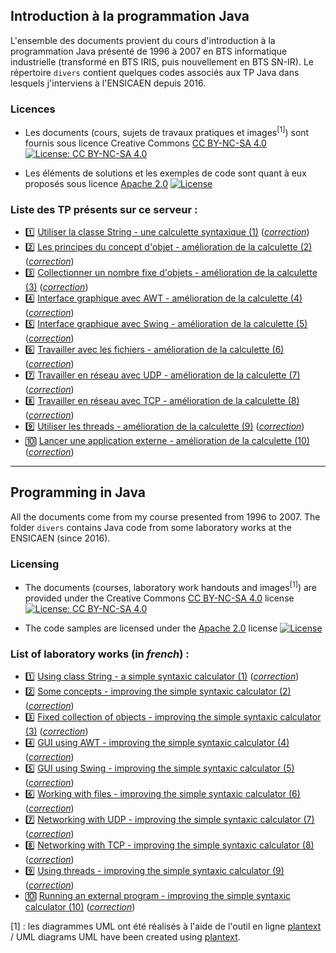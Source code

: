 ## Introduction à la programmation Java

L'ensemble des documents provient du cours d'introduction à la programmation Java présenté de 1996 à 2007 en BTS informatique industrielle (transformé en BTS IRIS, puis nouvellement en BTS SN-IR). Le répertoire ```divers``` contient quelques codes associés aux TP Java dans lesquels j'interviens à l'ENSICAEN depuis 2016. 

### Licences

* Les documents (cours, sujets de travaux pratiques et images<sup>[1]</sup>) sont fournis sous licence Creative Commons [CC BY-NC-SA 4.0](https://creativecommons.org/licenses/by-nc-sa/4.0/) [![License: CC BY-NC-SA 4.0](https://img.shields.io/badge/License-CC%20BY--NC--SA%204.0-lightgrey.svg)](http://creativecommons.org/licenses/by-nc-sa/4.0/) 

* Les éléments de solutions et les exemples de code sont quant à eux proposés sous licence [Apache 2.0](http://www.apache.org/licenses/LICENSE-2.0) [![License](https://img.shields.io/badge/License-Apache%202.0-blue.svg)](https://opensource.org/licenses/Apache-2.0)

### Liste des TP présents sur ce serveur : ###
- :one: [Utiliser la classe String - une calculette syntaxique (1)](sujets/tpjava01.md) (_[correction](correction/corrige_tp01)_)
- :two: [Les principes du concept d'objet - amélioration de la calculette (2)](sujets/tpjava02.md) (_[correction](correction/corrige_tp02)_)
- :three: [Collectionner un nombre fixe d'objets - amélioration de la calculette (3)](sujets/tpjava03.md) (_[correction](correction/corrige_tp04)_)
- :four: [Interface graphique avec AWT - amélioration de la calculette (4)](sujets/tpjava04.md) (_[correction](correction/corrige_tp04)_)
- :five: [Interface graphique avec Swing - amélioration de la calculette (5)](sujets/tpjava05.md) (_[correction](correction/corrige_tp05)_)
- :six: [Travailler avec les fichiers - amélioration de la calculette (6)](sujets/tpjava06.md) (_[correction](correction/corrige_tp06)_)
- :seven: [Travailler en réseau avec UDP - amélioration de la calculette (7)](sujets/tpjava07.md) (_[correction](correction/corrige_tp07)_)
- :eight: [Travailler en réseau avec TCP - amélioration de la calculette (8)](sujets/tpjava08.md) (_[correction](correction/corrige_tp08)_)
- :nine: [Utiliser les threads - amélioration de la calculette (9)](sujets/tpjava09.md) (_[correction](correction/corrige_tp09)_)
- :keycap_ten: [Lancer une application externe - amélioration de la calculette (10)](sujets/tpjava10.md) (_[correction](correction/corrige_tp10)_)

-----

## Programming in Java

All the documents come from my course presented from 1996 to 2007. The folder ```divers``` contains Java code from some laboratory works at the ENSICAEN (since 2016). 

### Licensing

* The documents (courses, laboratory work handouts and images<sup>[1]</sup>) are provided under the Creative Commons [CC BY-NC-SA 4.0](https://creativecommons.org/licenses/by-nc-sa/4.0/) license [![License: CC BY-NC-SA 4.0](https://img.shields.io/badge/License-CC%20BY--NC--SA%204.0-lightgrey.svg)](http://creativecommons.org/licenses/by-nc-sa/4.0/) 

* The code samples are licensed under the [Apache 2.0](http://www.apache.org/licenses/LICENSE-2.0) license [![License](https://img.shields.io/badge/License-Apache%202.0-blue.svg)](https://opensource.org/licenses/Apache-2.0)

### List of laboratory works (in _french_) : ###
- :one: [Using class String - a simple syntaxic calculator (1)](sujets/tpjava01.md) (_[correction](correction/corrige_tp01)_)
- :two: [Some concepts - improving the simple syntaxic calculator (2)](sujets/tpjava02.md) (_[correction](correction/corrige_tp02)_)
- :three: [Fixed collection of objects - improving the simple syntaxic calculator (3)](sujets/tpjava03.md) (_[correction](correction/corrige_tp03)_)
- :four: [GUI using AWT - improving the simple syntaxic calculator (4)](sujets/tpjava04.md) (_[correction](correction/corrige_tp04)_)
- :five: [GUI using Swing - improving the simple syntaxic calculator (5)](sujets/tpjava05.md) (_[correction](correction/corrige_tp05)_)
- :six: [Working with files - improving the simple syntaxic calculator (6)](sujets/tpjava06.md) (_[correction](correction/corrige_tp06)_)
- :seven: [Networking with UDP - improving the simple syntaxic calculator (7)](sujets/tpjava07.md) (_[correction](correction/corrige_tp07)_)
- :eight: [Networking with TCP - improving the simple syntaxic calculator (8)](sujets/tpjava08.md) (_[correction](correction/corrige_tp08)_)
- :nine: [Using threads - improving the simple syntaxic calculator (9)](sujets/tpjava09.md) (_[correction](correction/corrige_tp09)_)
- :keycap_ten: [Running an external program - improving the simple syntaxic calculator (10)](sujets/tpjava10.md) (_[correction](correction/corrige_tp10)_)

[1] : les diagrammes UML ont été réalisés à l'aide de l'outil en ligne [plantext](https://www.planttext.com) /
UML diagrams UML have been created using [plantext](https://www.planttext.com).  